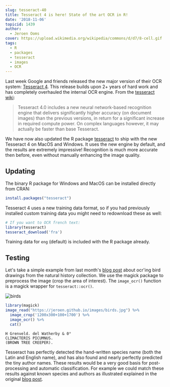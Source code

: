 ```yaml
---
slug: tesseract-40
title: Tesseract 4 is here! State of the art OCR in R!
date: '2018-11-06'
topicid: 1439
author:
  - Jeroen Ooms
cover: https://upload.wikimedia.org/wikipedia/commons/d/d7/8-cell.gif
tags:
  - R
  - packages
  - tesseract
  - images
  - OCR
---
```


Last week Google and friends released the new major version of their OCR system: [Tesseract 4](https://github.com/tesseract-ocr/tesseract/releases). This release builds upon 2+ years of hard work and has completely overhauled the internal OCR engine. From the [tesseract wiki](https://github.com/tesseract-ocr/tesseract/wiki/TrainingTesseract-4.00):

> Tesseract 4.0 includes a new neural network-based recognition engine that delivers significantly higher accuracy (on document images) than the previous versions, in return for a significant increase in required compute power. On complex languages however, it may actually be faster than base Tesseract.

We have now also updated the R package [tesseract](https://cloud.r-project.org/web/packages/tesseract/index.html) to ship with the new Tesseract 4 on MacOS and Windows. It uses the new engine by default, and the results are extremely impressive! Recognition is much more accurate then before, even without manually enhancing the image quality.

## Updating

The binary R package for Windows and MacOS can be installed directly from CRAN:

```r
install.packages("tesseract")
```

Tesseract 4 uses a new training data format, so if you had previously installed custom training data you might need to redownload these as well:

```r
# If you want to OCR french text:
library(tesseract)
tesseract_download('fra')
```

Training data for `eng` (default) is included with the R package already.

## Testing

Let's take a simple example from last month's [blog post](/blog/2018/08/28/birds-ocr/) about ocr'ing bird drawings from the natural history collection. We use the magick package to preprocess the image (crop the area of interest). The `image_ocr()` function is a magick wrapper for `tesseract::ocr()`.

![birds](https://jeroen.github.io/images/birds.jpg)


```r
library(magick)
image_read("https://jeroen.github.io/images/birds.jpg") %>%
  image_crop('1200x300+100+1700') %>%
  image_ocr() %>%
  cat()
```

```
H Grenveld. del Watherby & 0°
CLIMACTERIS PICUMNUS.
(BROWN TREE CREEPER).
```


Tesseract has perfectly detected the hand-written species name (both the Latin and English name), and has also found and nearly perfectly predicted the tiny author names. These results would be a very good basis for post-processing and automatic classification. For example we could match these results against known species and authors as illustrated explained in the original [blog post](/blog/2018/08/28/birds-ocr/).

